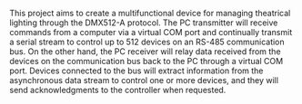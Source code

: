 This project aims to create a multifunctional device for managing theatrical lighting through the DMX512-A protocol. The PC transmitter will receive commands from a computer via a virtual COM port and continually transmit a serial stream to control up to 512 devices on an RS-485 communication bus. On the other hand, the PC receiver will relay data received from the devices on the communication bus back to the PC through a virtual COM port. Devices connected to the bus will extract information from the asynchronous data stream to control one or more devices, and they will send acknowledgments to the controller when requested.
